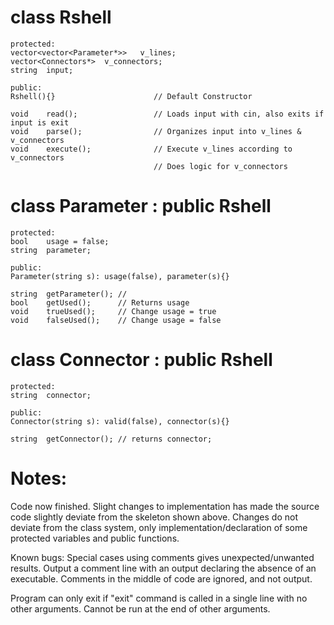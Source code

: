 # class Rshell
```
protected:
vector<vector<Parameter*>>   v_lines;
vector<Connectors*>  v_connectors;
string  input;

public:
Rshell(){}                      // Default Constructor

void    read();                 // Loads input with cin, also exits if input is exit
void    parse();                // Organizes input into v_lines & v_connectors
void    execute();              // Execute v_lines according to v_connectors
                                // Does logic for v_connectors
```

# class Parameter : public Rshell
```
protected:
bool    usage = false;
string  parameter;

public:
Parameter(string s): usage(false), parameter(s){}

string  getParameter(); //
bool    getUsed();      // Returns usage
void    trueUsed();     // Change usage = true
void    falseUsed();    // Change usage = false
```

# class Connector : public Rshell
```
protected:
string  connector;

public:
Connector(string s): valid(false), connector(s){}

string  getConnector(); // returns connector;
```

# Notes:

Code now finished.
Slight changes to implementation has made the source code slightly deviate from the skeleton shown above. Changes do not deviate from the class system, only implementation/declaration of some protected variables and public functions.

Known bugs: Special cases using comments gives unexpected/unwanted results. Output a comment line with an output declaring the absence of an executable. Comments in the middle of code are ignored, and not output.

Program can only exit if "exit" command is called in a single line with no other arguments. Cannot be run at the end of other arguments.
